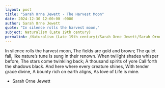 ```yaml
---
layout: post
title: "Sarah Orne Jewett - The Harvest Moon"
date: 2024-12-30 12:00:00 -0000
author: Sarah Orne Jewett
quote: "In silence rolls the harvest moon,"
subject: Naturalism (Late 19th century)
permalink: /Naturalism (Late 19th century)/Sarah Orne Jewett/Sarah Orne Jewett - The Harvest Moon
---
```


In silence rolls the harvest moon,
   The fields are gold and brown;
   The quiet fall, like nature’s tune
   Is sung in their renown.
   When twilight shades whisper before,
   The stars come twinkling back;
   A thousand spirits of yore
   Call forth the shadows black.
   And here where every creature shines,
   With tender grace divine,
   A bounty rich on earth aligns,
   As love of Life is mine.

- Sarah Orne Jewett
